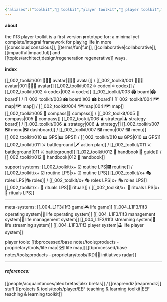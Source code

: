 ```yaml
---
{"aliases":["toolkit","🧰 toolkit","player toolkit","🧰 player toolkit","l1f3 player toolkit","🧰 l1f3 player toolkit","life player toolkit","🧰 life player toolkit","L1F3 player toolkit"],"created in":"2022-01-28T09:51:51-03:00","last tended to":"2024-09-05T14:46:28-03:00","tags":["prototype","🌿"],"dg-publish":true,"permalink":"/002-toolkit/000-l1f3-player-toolkit/","dgPassFrontmatter":true,"created":"2022-01-28T09:51:51.329-03:00","updated":"2024-09-05T14:46:28.791-03:00"}
---
```


#### about

the l1f3 player toolkit is a first version prototype for: a minimal yet complete/integral framework for playing life in more [[conscious\|conscious]], [[terms/fun\|fun]], [[collaborative\|collaborative]], [[impactful\|impactful]] and [[topics/architect;design/regeneration\|regenerative]] ways.

#### index

[[_002_toolkit/001 👨🏻‍🎤 avatar\|👨🏻‍🎤 avatar]] / [[_002_toolkit/001 👨🏻‍🎤 avatar\|001 👨🏻‍🎤 avatar]]
[[_002_toolkit/002 🔯 codex\|🔯 codex]] / [[_002_toolkit/002 🔯 codex\|002 🔯 codex]]
[[_002_toolkit/003 🏟 board\|🏟 board]] / [[_002_toolkit/003 🏟 board\|003 🏟 board]]
[[_002_toolkit/004 🗺 map\|🗺 map]] / [[_002_toolkit/004 🗺 map\|004 🗺 map]]
[[_002_toolkit/005 🧭 compass\|🧭 compass]] / [[_002_toolkit/005 🧭 compass\|005 🧭 compass]]
[[_002_toolkit/006 ♟ strategy\|♟ strategy board]] / [[_002_toolkit/006 ♟ strategy\|006 ♟ strategy]]
[[_002_toolkit/007 🖼 menu\|🖼 dashboard]] / [[_002_toolkit/007 🖼 menu\|007 🖼 menu]]
[[_002_toolkit/010 📟 GPS\|📟 GPS]] / [[_002_toolkit/010 📟 GPS\|010 📟 GPS]]
[[_002_toolkit/011 ⚔ battleground\|🗡 action plan]] / [[_002_toolkit/011 ⚔ battleground\|011 ⚔ battleground]]
[[_002_toolkit/012 📓 handbook\|📓 guide]] / [[_002_toolkit/012 📓 handbook\|012 📓 handbook]]

support systems:
[[_002_toolkit/x+ ☑ routine LPS\|🎆 routine]] / [[_002_toolkit/x+ ☑ routine LPS\|x+ ☑ routine LPS]]
[[_002_toolkit/x+ 🎭 roles LPS\|🎭 roles]] / [[_002_toolkit/x+ 🎭 roles LPS\|x+ 🎭 roles LPS]]
[[_002_toolkit/x+ 📿 rituals LPS\|📿 rituals]] / [[_002_toolkit/x+ 📿 rituals LPS\|x+ 📿 rituals LPS]]

---

meta-systems:
[[_004_L1F3/l1f3 game\|🎮 life game]]
[[_004_L1F3/l1f3 operating system\|🌌 life operating system]]
[[_004_L1F3/l1f3 management system\|🧠 life management system]]
[[_004_L1F3/l1f3 streaming system\|🎥 life streaming system]]
[[_004_L1F3/l1f3 player system\|🕹 life player system]]

player tools:
[[tbprocessed/base notes/tools;products - proprietary/tools/life map\|🗺 life map]]
[[tbprocessed/base notes/tools;products - proprietary/tools/IRDI\|📡 initiatives radar]]

---
##### references:
[[people/acquaintances/alex bretas\|alex bretas]] / [[reaprendiz\|reaprendiz]] stuff
[[projects & tools/tools/player/EEF teaching & learning toolkit\|EEF teaching & learning toolkit]]